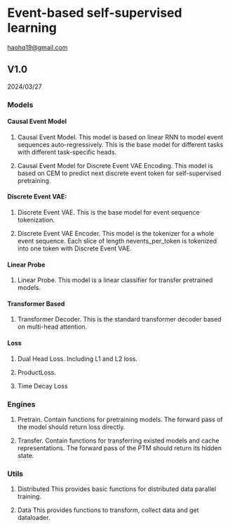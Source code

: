 # Event-based self-supervised learning

haohq19@gmail.com

## V1.0 

2024/03/27

### Models

#### Causal Event Model 

1. Causal Event Model. 
This model is based on linear RNN to model event sequences auto-regressively.
This is the base model for different tasks with different task-specific heads.

2. Causal Event Model for Discrete Event VAE Encoding.
This model is based on CEM to predict next discrete event token for self-supervised pretraining.

#### Discrete Event VAE:

1. Discrete Event VAE.
This is the base model for event sequence tokenization.

2. Discrete Event VAE Encoder.
This model is the tokenizer for a whole event sequence.
Each slice of length nevents_per_token is tokenized into one token with Discrete Event VAE.

#### Linear Probe

1. Linear Probe.
This model is a linear classifier for transfer pretrained models.

#### Transformer Based

1. Transformer Decoder.
This is the standard transformer decoder based on multi-head attention.

#### Loss

1. Dual Head Loss.
Including L1 and L2 loss.

2. ProductLoss.

3. Time Decay Loss

### Engines

1. Pretrain.
Contain functions for pretraining models.
The forward pass of the model should return loss directly.

2. Transfer.
Contain functions for transferring existed models and cache representations.
The forward pass of the PTM should return its hidden state.

### Utils

1. Distributed 
This provides basic functions for distributed data parallel training.

2. Data
This provides functions to transform, collect data and get dataloader.

